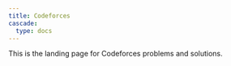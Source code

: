 ```yaml
---
title: Codeforces
cascade:
  type: docs
---
```


This is the landing page for Codeforces problems and solutions.
